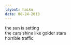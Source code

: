 ```yaml
---
layout: haiku
date: 08-24-2013
---
```


the sun is setting<br>
the cars shine like golder stars<br>
horrible traffic
